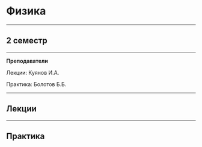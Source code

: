 # Физика
____________
## 2 семестр
___________
**Преподаватели**

Лекции: Куянов И.А.

Практика: Болотов Б.Б.

_________
## Лекции
_________
## Практика
